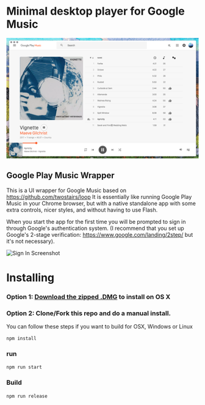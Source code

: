 # Minimal desktop player for Google Music
![Screenshot](screenshot.png "Screenshot")

## Google Play Music Wrapper
This is a UI wrapper for Google Music based on https://github.com/twostairs/loop  It is essentially like running Google Play Music in your Chrome browser, but with a native standalone app with some extra controls, nicer styles, and without having to use Flash.

When you start the app for the first time you will be prompted to sign in through Google's authentication system.  (I recommend that you set up Google's 2-stage verification: https://www.google.com/landing/2step/ but it's not necessary).

![Sign In Screenshot ](http://i.imgur.com/2zwSoJz.png "Screenshot")


# Installing

### Option 1: [Download the zipped .DMG](https://github.com/pmsaue0/play/releases) to install on OS X

### Option 2: Clone/Fork this repo and do a manual install.
You can follow these steps if you want to build for OSX, Windows or Linux

```
npm install
```
### run
```
npm run start
```
### Build
```
npm run release
```
